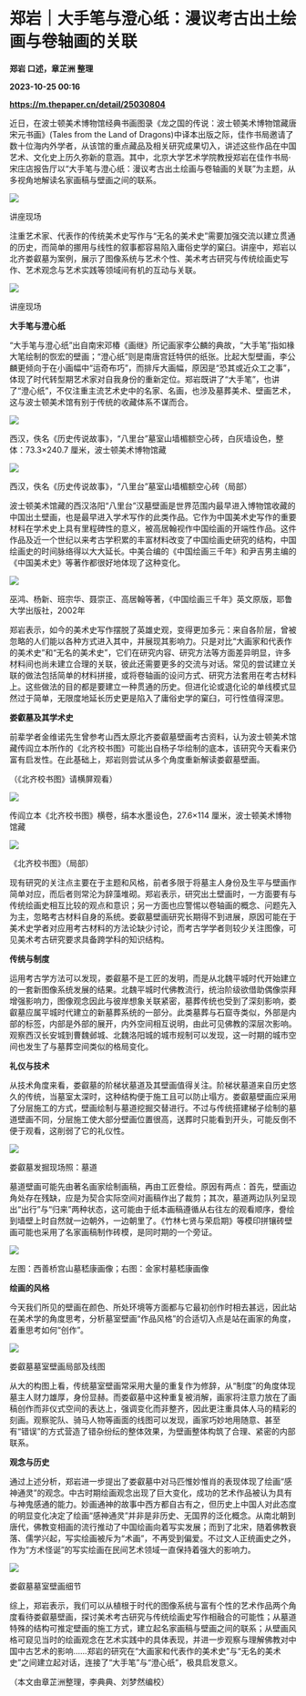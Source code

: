 # 郑岩｜大手笔与澄心纸：漫议考古出土绘画与卷轴画的关联
**郑岩 口述，章芷洲 整理**

**2023-10-25 00:16**

**https://m.thepaper.cn/detail/25030804**

近日，在波士顿美术博物馆经典书画图录《龙之国的传说：波士顿美术博物馆藏唐宋元书画》(Tales from the Land of Dragons)中译本出版之际，佳作书局邀请了数十位海内外学者，从该馆的重点藏品及相关研究成果切入，讲述这些作品在中国艺术、文化史上历久弥新的意涵。其中，北京大学艺术学院教授郑岩在佳作书局·宋庄店报告厅以“大手笔与澄心纸：漫议考古出土绘画与卷轴画的关联”为主题，从多视角地解读名家画稿与壁画之间的联系。

![](https://imagecloud.thepaper.cn/thepaper/image/275/282/194.jpg)

讲座现场

注重艺术家、代表作的传统美术史写作与“无名的美术史”需要加强交流以建立贯通的历史，而简单的挪用与线性的叙事都容易陷入庸俗史学的窠臼。讲座中，郑岩以北齐娄叡墓为案例，展示了图像系统与艺术个性、美术考古研究与传统绘画史写作、艺术观念与艺术实践等领域间有机的互动与关联。

![](https://imagecloud.thepaper.cn/thepaper/image/275/282/195.jpg)

讲座现场

**大手笔与澄心纸**

“大手笔与澄心纸”出自南宋邓椿《画继》所记画家李公麟的典故，“大手笔”指如椽大笔绘制的恢宏的壁画；“澄心纸”则是南唐宫廷特供的纸张。比起大型壁画，李公麟更倾向于在小画幅中“运奇布巧”，而排斥大画幅，原因是“恐其或近众工之事”，体现了时代转型期艺术家对自我身份的重新定位。郑岩既讲了“大手笔”，也讲了“澄心纸”，不仅注重主流艺术史中的名家、名画，也涉及墓葬美术、壁画艺术，这与波士顿美术馆有别于传统的收藏体系不谋而合。

![](https://imagecloud.thepaper.cn/thepaper/image/275/282/196.jpg)

西汉，佚名《历史传说故事》，“八里台”墓室山墙楣额空心砖，白灰墙设色，整体：73.3×240.7 厘米，波士顿美术博物馆藏

![](https://imagecloud.thepaper.cn/thepaper/image/275/282/197.jpg)

西汉，佚名《历史传说故事》，“八里台”墓室山墙楣额空心砖（局部）

波士顿美术馆藏的西汉洛阳“八里台”汉墓壁画是世界范围内最早进入博物馆收藏的中国出土壁画，也是最早进入学术写作的此类作品。它作为中国美术史写作的重要材料在学术史上具有里程碑性的意义，被高居翰视作中国绘画的开端性作品。这件作品及近一个世纪以来考古学积累的丰富材料改变了中国绘画史研究的结构，中国绘画史的时间脉络得以大大延长。中美合编的《中国绘画三千年》和尹吉男主编的《中国美术史》等著作都很好地体现了这种变化。

![](https://imagecloud.thepaper.cn/thepaper/image/275/282/198.jpg)

巫鸿、杨新、班宗华、聂崇正、高居翰等著，《中国绘画三千年》英文原版，耶鲁大学出版社，2002年

郑岩表示，如今的美术史写作摆脱了英雄史观，变得更加多元：来自各阶层，曾被忽略的人们能以各种方式进入其中，并展现其影响力。只是对比“大画家和代表作的美术史”和“无名的美术史”，它们在研究内容、研究方法等方面差异明显，许多材料间也尚未建立合理的关联，彼此还需要更多的交流与对话。常见的尝试建立关联的做法包括简单的材料拼接，或将卷轴画的设问方式、研究方法套用在考古材料上。这些做法的目的都是要建立一种贯通的历史。但进化论或退化论的单线模式显然过于简单，无限度地延长历史更是陷入了庸俗史学的窠臼，可行性值得深思。

**娄叡墓及其学术史**

前辈学者金维诺先生曾参考山西太原北齐娄叡墓壁画考古资料，认为波士顿美术馆藏传阎立本所作的《北齐校书图》可能出自杨子华绘制的底本，该研究今天看来仍富有启发性。在此基础上，郑岩则尝试从多个角度重新解读娄叡墓壁画。

（《北齐校书图》请横屏观看）

![](https://imagecloud.thepaper.cn/thepaper/image/275/282/763.jpg)

传阎立本《北齐校书图》横卷，绢本水墨设色，27.6×114 厘米，波士顿美术博物馆藏

![](https://imagecloud.thepaper.cn/thepaper/image/275/282/764.jpg)

《北齐校书图》（局部）

现有研究的关注点主要在于主题和风格，前者多限于将墓主人身份及生平与壁画作简单对应，而后者则常沦为辞藻堆砌。郑岩表示，研究出土壁画时，一方面要有与传统绘画史相互比较的观点和意识；另一方面也应警惕以卷轴画的概念、问题先入为主，忽略考古材料自身的系统。娄叡墓壁画研究长期得不到进展，原因可能在于美术史学者对应用考古材料的方法论缺少讨论，而考古学学者则较少关注图像，可见美术考古研究要求具备跨学科的知识结构。

**传统与制度**

运用考古学方法可以发现，娄叡墓不是工匠的发明，而是从北魏平城时代开始建立的一套新图像系统发展的结果。北魏平城时代佛教流行，统治阶级欲借助偶像崇拜增强影响力，图像观念因此与彼岸想象关联紧密，墓葬传统也受到了深刻影响，娄叡墓应属平城时代建立的新墓葬系统的一部分。此类墓葬与石窟寺类似，外部是内部的标签，内部是外部的展开，内外空间相互说明，由此可见佛教的深层次影响。观察西汉长安城到曹魏邺城、北魏洛阳城的城市规制可以发现，这一时期的城市空间也发生了与墓葬空间类似的格局变化。

**礼仪与技术**

从技术角度来看，娄叡墓的阶梯状墓道及其壁画值得关注。阶梯状墓道来自历史悠久的传统，当墓室太深时，这种结构便于施工且可以防止塌方。娄叡墓壁画应采用了分层施工的方式，壁画绘制与墓道挖掘交替进行。不过与传统搭建梯子绘制的墓道壁画不同，分层施工使大部分壁画位置很高，送葬时只能看到开头，可能反倒不便于观看，这削弱了它的礼仪性。

![](https://imagecloud.thepaper.cn/thepaper/image/275/282/200.jpg)

娄叡墓发掘现场照：墓道

墓道壁画可能先由著名画家绘制画稿，再由工匠誊绘。原因有两点：首先，壁画边角处存在残缺，应是为契合实际空间对画稿作出了裁剪；其次，墓道两边队列呈现出“出行”与“归来”两种状态，这可能由于纸本画稿遵循从右往左的观看顺序，誊绘到墙壁上时自然就一边朝外，一边朝里了。《竹林七贤与荣启期》等模印拼镶砖壁画可能也采用了名家画稿制作砖模，是同时期的一个旁证。

![](https://imagecloud.thepaper.cn/thepaper/image/275/282/201.jpg)

左图：西善桥宫山墓嵇康画像；右图：金家村墓嵇康画像

**绘画的风格**

今天我们所见的壁画在颜色、所处环境等方面都与它最初创作时相去甚远，因此站在美术学的角度思考，分析墓室壁画“作品风格”的合适切入点是站在画家的角度，着重思考如何“创作”。

![](https://imagecloud.thepaper.cn/thepaper/image/275/282/202.jpg)

娄叡墓墓室壁画局部及线图

从大的构图上看，传统墓室壁画常采用大量的重复作为修辞，从“制度”的角度体现墓主人财力雄厚，身份显赫。而娄叡墓中这种重复被消解，画家将注意力放在了画稿创作而非仪式空间的表达上，强调变化而非整齐，因此更注重具体人马的精彩的刻画。观察驼队、骑马人物等画面的线图可以发现，画家巧妙地用随意、甚至有“错误”的方式营造了错杂纷纭的整体效果，为壁画整体构筑了合理、紧密的内部联系。

**观念与历史**

通过上述分析，郑岩进一步提出了娄叡墓中对马匹惟妙惟肖的表现体现了绘画“感神通灵”的观念。中古时期绘画观念出现了巨大变化，成功的艺术作品被认为具有与神鬼感通的能力。妙画通神的故事中西方都自古有之，但历史上中国人对此态度的明显变化决定了绘画“感神通灵”并非是非历史、无国界的泛化概念。从南北朝到唐代，佛教变相画的流行推动了中国绘画向着写实发展；而到了北宋，随着佛教衰落、儒学兴起，写实绘画被斥为“术画”，不再受到偏爱。不过文人正统画史之外，作为“方术怪诞”的写实绘画在民间艺术领域一直保持着强大的影响力。

![](https://imagecloud.thepaper.cn/thepaper/image/275/282/203.jpg)

娄叡墓墓室壁画细节

综上，郑岩表示，我们可以从植根于时代的图像系统与富有个性的艺术作品两个角度看待娄叡墓壁画，探讨美术考古研究与传统绘画史写作相融合的可能性；从墓道特殊的结构可推定壁画的施工方式，建立起名家画稿与壁画之间的联系；从壁画风格可窥见当时的绘画观念在艺术实践中的具体表现，并进一步观察与理解佛教对中国中古艺术的影响……郑岩的研究在“大画家和代表作的美术史”与“无名的美术史”之间建立起对话，连接了“大手笔”与“澄心纸”，极具启发意义。

（本文由章芷洲整理，李典典、刘梦然编校）